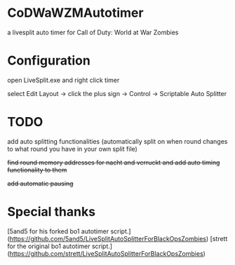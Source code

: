 # CoDWaWZMAutotimer

a livesplit auto timer for Call of Duty: World at War Zombies


# Configuration


open LiveSplit.exe and right click timer


select Edit Layout -> click the plus sign -> Control -> Scriptable Auto Splitter


# TODO

add auto splitting functionalities (automatically split on when round changes to what round you have in your own split file)


<s> find round memory addresses for nacht and verruckt and add auto timing functionality to them </s>

<s> add automatic pausing </s>

# Special thanks

[5and5 for his forked bo1 autotimer script.] (https://github.com/5and5/LiveSplitAutoSplitterForBlackOpsZombies)
[strett for the original bo1 autotimer script.] (https://github.com/strett/LiveSplitAutoSplitterForBlackOpsZombies)
